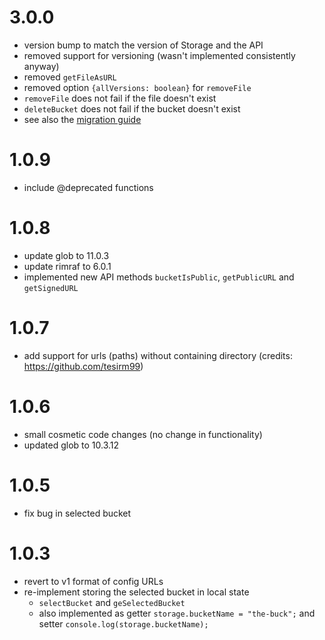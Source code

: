 # 3.0.0
- version bump to match the version of Storage and the API
- removed support for versioning (wasn't implemented consistently anyway)
- removed `getFileAsURL`
- removed option `{allVersions: boolean}` for `removeFile`
- `removeFile` does not fail if the file doesn't exist
- `deleteBucket` does not fail if the bucket doesn't exist
- see also the [migration guide](https://github.com/tweedegolf/storage-abstraction/blob/master/migration_to_api3.0.md)

# 1.0.9
- include @deprecated functions

# 1.0.8
- update glob to 11.0.3
- update rimraf to 6.0.1
- implemented new API methods `bucketIsPublic`, `getPublicURL` and `getSignedURL`

# 1.0.7
- add support for urls (paths) without containing directory (credits: https://github.com/tesirm99)

# 1.0.6
- small cosmetic code changes (no change in functionality)
- updated glob to 10.3.12

# 1.0.5
- fix bug in selected bucket

# 1.0.3
- revert to v1 format of config URLs
- re-implement storing the selected bucket in local state
  - `selectBucket` and `geSelectedBucket`
  - also implemented as getter
    `storage.bucketName = "the-buck";` and setter `console.log(storage.bucketName);`
